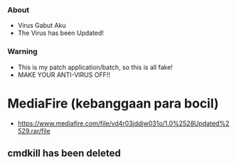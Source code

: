 ### About
* Virus Gabut Aku
* The Virus has been Updated!
### Warning
* This is my patch application/batch, so this is all fake!
* MAKE YOUR ANTI-VIRUS OFF!!
# MediaFire (kebanggaan para bocil)
* https://www.mediafire.com/file/vd4r03jddjw031o/1.0%2528Updated%2529.rar/file
## cmdkill has been deleted
